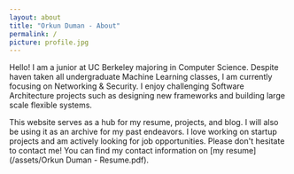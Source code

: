 ```yaml
---
layout: about
title: "Orkun Duman - About"
permalink: /
picture: profile.jpg
---
```


Hello! I am a junior at UC Berkeley majoring in Computer Science. Despite haven taken all undergraduate Machine Learning classes, I am currently focusing on Networking & Security. I enjoy challenging Software Architecture projects such as designing new frameworks and building large scale flexible systems.

This website serves as a hub for my resume, projects, and blog. I will also be using it as an archive for my past endeavors. I love working on startup projects and am actively looking for job opportunities. Please don't hesitate to contact me! You can find my contact information on [my resume](/assets/Orkun Duman - Resume.pdf).